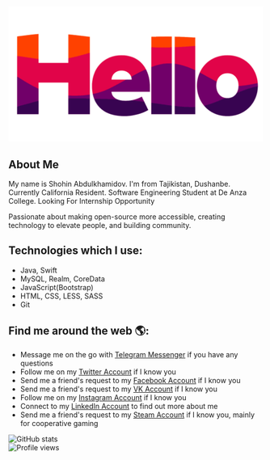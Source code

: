 <img src="https://github.com/abdhub/about/blob/master/hello.gif" alt="Welcome to Shohin Abdulkhamidov's GitHub page.">

## About Me 
My name is Shohin Abdulkhamidov. I'm from Tajikistan, Dushanbe. Currently California Resident. Software Engineering Student at De Anza College. Looking For Internship Opportunity

Passionate about making open-source more accessible, creating technology to elevate people, and building community. 

## Technologies which I use:

- Java,  Swift
- MySQL, Realm, CoreData
- JavaScript(Bootstrap)
- HTML, CSS, LESS, SASS
- Git

## Find me around the web 🌎: 
- Message me on the go with <a href="https://t.me/sh_eagle">Telegram Messenger</a> if you have any questions
- Follow me on my <a href="https://twitter.com/ShohinAbd">Twitter Account</a> if I know you
- Send me a friend's request to my <a href="https://www.facebook.com/s.abdulkhamidov/">Facebook Account</a> if I know you
- Send me a friend's request to my <a href="https://vk.com/shohinus">VK Account</a> if I know you
- Follow me on my <a href="https://www.instagram.com/shohin.abd/">Instagram Account</a> if I know you
- Connect to my <a href="https://www.linkedin.com/in/shohin-abd/">LinkedIn Account</a> to find out more about me
- Send me a friend's request to my <a href="https://steamcommunity.com/profiles/76561198390631558//">Steam Account</a> if I know you, mainly for cooperative gaming 

![GitHub stats](https://github-readme-stats.vercel.app/api?username=abdhub&show_icons=true)
<br>
![Profile views](https://gpvc.arturio.dev/abdhub)  
